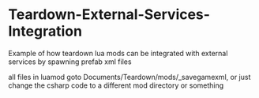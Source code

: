 # Teardown-External-Services-Integration

Example of how teardown lua mods can be integrated with external services by spawning prefab xml files

all files in luamod goto Documents/Teardown/mods/_savegamexml, or just change the csharp code to a different mod directory or something
